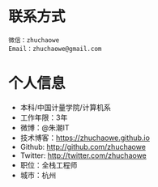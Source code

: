 # 联系方式
	微信：zhuchaowe
	Email：zhuchaowe@gmail.com

# 个人信息

* 本科/中国计量学院/计算机系
* 工作年限：3年
* 微博：@朱潮IT
* 技术博客：https://zhuchaowe.github.io
* Github: http://github.com/zhuchaowe
* Twitter: http://twitter.com/zhuchaowe
* 职位：全栈工程师
* 城市：杭州

